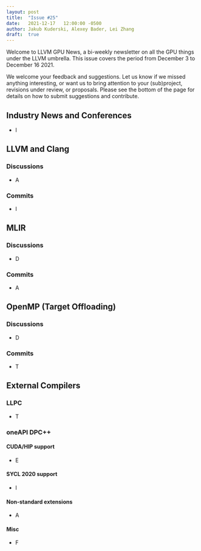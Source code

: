 ```yaml
---
layout: post
title:  "Issue #25"
date:   2021-12-17   12:00:00 -0500
author: Jakub Kuderski, Alexey Bader, Lei Zhang
draft:  true
---
```


Welcome to LLVM GPU News, a bi-weekly newsletter on all the GPU things under the LLVM umbrella.
This issue covers the period from December 3 to December 16 2021.

We welcome your feedback and suggestions. Let us know if we missed anything interesting, or want us to bring attention to your (sub)project, revisions under review, or proposals. Please see the bottom of the page for details on how to submit suggestions and contribute.


## Industry News and Conferences

* I


##  LLVM and Clang

### Discussions

*  A

### Commits

*  I


## MLIR

### Discussions

*  D

### Commits

*  A


## OpenMP (Target Offloading)

### Discussions

*  D

### Commits

*  T


## External Compilers

### LLPC

*  T

### oneAPI DPC++

#### CUDA/HIP support

*  E

#### SYCL 2020 support

*  I

#### Non-standard extensions

*  A

#### Misc

*  F
